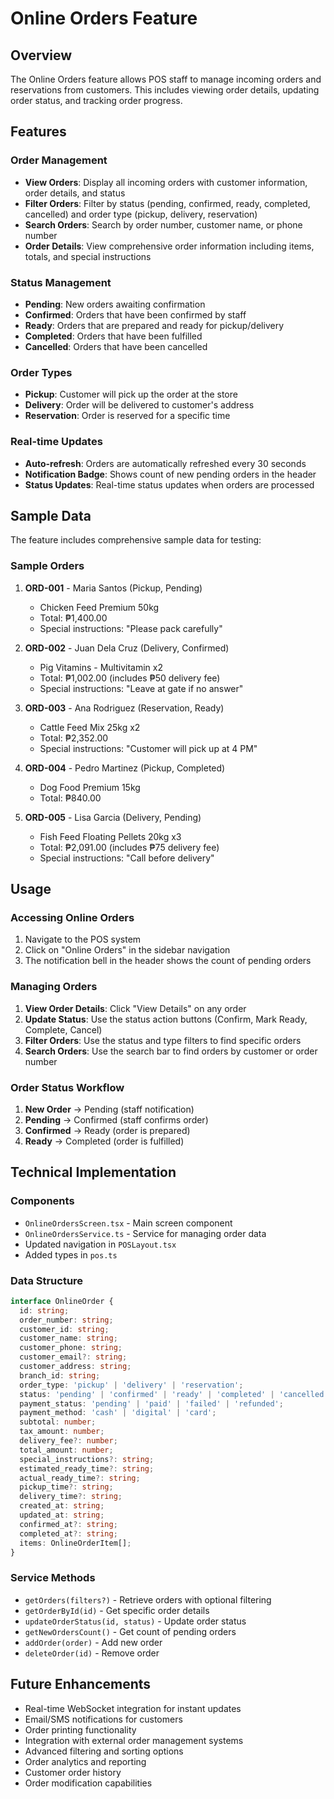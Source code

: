 # Online Orders Feature

## Overview
The Online Orders feature allows POS staff to manage incoming orders and reservations from customers. This includes viewing order details, updating order status, and tracking order progress.

## Features

### Order Management
- **View Orders**: Display all incoming orders with customer information, order details, and status
- **Filter Orders**: Filter by status (pending, confirmed, ready, completed, cancelled) and order type (pickup, delivery, reservation)
- **Search Orders**: Search by order number, customer name, or phone number
- **Order Details**: View comprehensive order information including items, totals, and special instructions

### Status Management
- **Pending**: New orders awaiting confirmation
- **Confirmed**: Orders that have been confirmed by staff
- **Ready**: Orders that are prepared and ready for pickup/delivery
- **Completed**: Orders that have been fulfilled
- **Cancelled**: Orders that have been cancelled

### Order Types
- **Pickup**: Customer will pick up the order at the store
- **Delivery**: Order will be delivered to customer's address
- **Reservation**: Order is reserved for a specific time

### Real-time Updates
- **Auto-refresh**: Orders are automatically refreshed every 30 seconds
- **Notification Badge**: Shows count of new pending orders in the header
- **Status Updates**: Real-time status updates when orders are processed

## Sample Data
The feature includes comprehensive sample data for testing:

### Sample Orders
1. **ORD-001** - Maria Santos (Pickup, Pending)
   - Chicken Feed Premium 50kg
   - Total: ₱1,400.00
   - Special instructions: "Please pack carefully"

2. **ORD-002** - Juan Dela Cruz (Delivery, Confirmed)
   - Pig Vitamins - Multivitamin x2
   - Total: ₱1,002.00 (includes ₱50 delivery fee)
   - Special instructions: "Leave at gate if no answer"

3. **ORD-003** - Ana Rodriguez (Reservation, Ready)
   - Cattle Feed Mix 25kg x2
   - Total: ₱2,352.00
   - Special instructions: "Customer will pick up at 4 PM"

4. **ORD-004** - Pedro Martinez (Pickup, Completed)
   - Dog Food Premium 15kg
   - Total: ₱840.00

5. **ORD-005** - Lisa Garcia (Delivery, Pending)
   - Fish Feed Floating Pellets 20kg x3
   - Total: ₱2,091.00 (includes ₱75 delivery fee)
   - Special instructions: "Call before delivery"

## Usage

### Accessing Online Orders
1. Navigate to the POS system
2. Click on "Online Orders" in the sidebar navigation
3. The notification bell in the header shows the count of pending orders

### Managing Orders
1. **View Order Details**: Click "View Details" on any order
2. **Update Status**: Use the status action buttons (Confirm, Mark Ready, Complete, Cancel)
3. **Filter Orders**: Use the status and type filters to find specific orders
4. **Search Orders**: Use the search bar to find orders by customer or order number

### Order Status Workflow
1. **New Order** → Pending (staff notification)
2. **Pending** → Confirmed (staff confirms order)
3. **Confirmed** → Ready (order is prepared)
4. **Ready** → Completed (order is fulfilled)

## Technical Implementation

### Components
- `OnlineOrdersScreen.tsx` - Main screen component
- `OnlineOrdersService.ts` - Service for managing order data
- Updated navigation in `POSLayout.tsx`
- Added types in `pos.ts`

### Data Structure
```typescript
interface OnlineOrder {
  id: string;
  order_number: string;
  customer_id: string;
  customer_name: string;
  customer_phone: string;
  customer_email?: string;
  customer_address: string;
  branch_id: string;
  order_type: 'pickup' | 'delivery' | 'reservation';
  status: 'pending' | 'confirmed' | 'ready' | 'completed' | 'cancelled';
  payment_status: 'pending' | 'paid' | 'failed' | 'refunded';
  payment_method: 'cash' | 'digital' | 'card';
  subtotal: number;
  tax_amount: number;
  delivery_fee?: number;
  total_amount: number;
  special_instructions?: string;
  estimated_ready_time?: string;
  actual_ready_time?: string;
  pickup_time?: string;
  delivery_time?: string;
  created_at: string;
  updated_at: string;
  confirmed_at?: string;
  completed_at?: string;
  items: OnlineOrderItem[];
}
```

### Service Methods
- `getOrders(filters?)` - Retrieve orders with optional filtering
- `getOrderById(id)` - Get specific order details
- `updateOrderStatus(id, status)` - Update order status
- `getNewOrdersCount()` - Get count of pending orders
- `addOrder(order)` - Add new order
- `deleteOrder(id)` - Remove order

## Future Enhancements
- Real-time WebSocket integration for instant updates
- Email/SMS notifications for customers
- Order printing functionality
- Integration with external order management systems
- Advanced filtering and sorting options
- Order analytics and reporting
- Customer order history
- Order modification capabilities



